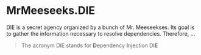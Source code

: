 # MrMeeseeks.DIE

DIE is a secret agency organized by a bunch of Mr. Meeseekses. Its goal is to gather the information necessary to resolve dependencies. Therefore, …

> The acronym DIE stands for **D**ependency **I**njection DI**E**
